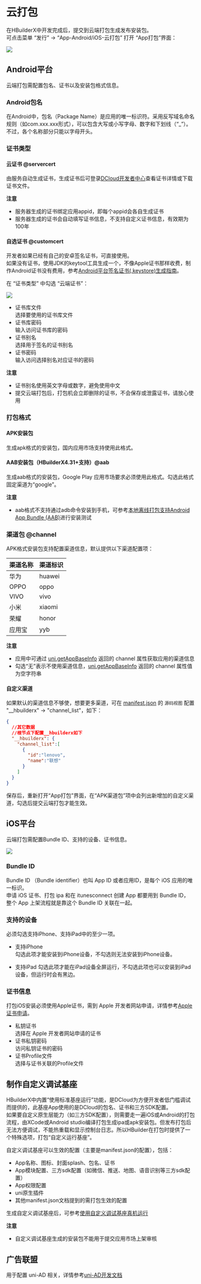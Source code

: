# 云打包  

在HBuilderX中开发完成后，提交到云端打包生成发布安装包。  
可点击菜单 “发行” -> “App-Android/iOS-云打包” 打开 “App打包”界面：  

![](https://web-ext-storage.dcloud.net.cn/doc/app/cloudpackage/package.png)

## Android平台  

云端打包需配置包名、证书以及安装包格式信息。

### Android包名  
在Android中，包名（Package Name）是应用的唯一标识符。采用反写域名命名规则（如com.xxx.xxx形式），可以包含大写或小写字母、数字和下划线（“_”）。不过，各个名称部分只能以字母开头。

### 证书类型  
#### 云证书 @servercert  
由服务自动生成证书，生成证书后可登录[DCloud开发者中心](https://dev.dcloud.net.cn/)查看证书详情或下载证书文件。  

**注意**  
- 服务器生成的证书绑定应用appid，即每个appid会各自生成证书
- 服务器生成的证书会自动填写证书信息，不支持自定义证书信息，有效期为100年

#### 自选证书 @customcert  
开发者如果已经有自己的安卓签名证书，可直接使用。  
如果没有证书，使用JDK的keytool工具生成一个，不像Apple证书那样收费，制作Android证书没有费用，参考[Android平台签名证书(.keystore)生成指南](https://ask.dcloud.net.cn/article/35777)。  

在 “证书类型” 中勾选 “云端证书”：  

![](https://web-ext-storage.dcloud.net.cn/doc/app/cloudpackage/package-android.png)

- 证书库文件  
	选择要使用的证书库文件  
- 证书库密码  
	输入访问证书库的密码  
- 证书别名  
	选择用于签名的证书别名  
- 证书密码  
	输入访问选择别名对应证书的密码  

**注意**  
- 证书别名使用英文字母或数字，避免使用中文  
- 提交云端打包后，打包机会立即删除的证书，不会保存或泄露证书，请放心使用  

### 打包格式  

#### APK安装包  
生成apk格式的安装包，国内应用市场支持使用此格式。

#### AAB安装包（HBuilderX4.31+支持）@aab  
生成aab格式的安装包，Google Play 应用市场要求必须使用此格式。勾选此格式固定渠道为“google”。  

**注意**  
- aab格式不支持通过adb命令安装到手机，可参考[本地离线打包支持Android App Bundle (AAB)](https://ask.dcloud.net.cn/article/39052#install)进行安装测试  

### 渠道包 @channel  
APK格式安装包支持配置渠道信息，默认提供以下渠道配置项：

| 渠道名称     | 渠道标识 |
| ------------ | -------- |
| 华为   |  huawei   |
| OPPO   |  oppo     |
| VIVO   |  vivo     |
| 小米   |  xiaomi   |
| 荣耀   |  honor    |
| 应用宝 |  yyb      |

**注意**
- 应用中可通过 [uni.getAppBaseInfo](../api/get-app-base-info.md#getappbaseinfo) 返回的 channel 属性获取应用的渠道信息  
- 勾选“无”表示不使用渠道信息，[uni.getAppBaseInfo](../api/get-app-base-info.md#getappbaseinfo) 返回的 channel 属性值为空字符串  

#### 自定义渠道  
如果默认的渠道信息不够使，想要更多渠道，可在 [manifest.json](../collocation/manifest.md) 的 `源码视图` 配置 "__hbuilderx" -> "channel_list"，如下：
```json
{
  //其它数据
  //根节点下配置__hbuilderx如下
  "__hbuilderx": {
    "channel_list":[
      {
        "id":"lenovo",
        "name":"联想"
      }
    ]
  }
}
```

保存后，重新打开“App打包”界面，在“APK渠道包”项中会列出新增加的自定义渠道，勾选后提交云端打包才能生效。

## iOS平台  

云端打包需配置Bundle ID、支持的设备、证书信息。

![](https://web-ext-storage.dcloud.net.cn/doc/app/cloudpackage/package-ios.png)

### Bundle ID  
Bundle ID （Bundle identifier）也叫 App ID 或者应用ID，是每个 iOS 应用的唯一标识。  
申请 iOS 证书、打包 ipa 和在 itunesconnect 创建 App 都要用到 Bundle ID， 整个 App 上架流程就是靠这个 Bundle ID 关联在一起。

### 支持的设备  

必须勾选支持iPhone、支持iPad中的至少一项。  

- 支持iPhone  
	勾选此项才能安装到iPhone设备，不勾选则无法安装到iPhone设备。  

- 支持iPad
	勾选此项才能在iPad设备全屏运行，不勾选此项也可以安装到iPad设备，但运行时会有黑边。  

### 证书信息  

打包iOS安装必须使用Apple证书，需到 Apple 开发者网站申请，详情参考[Apple证书申请](https://ask.dcloud.net.cn/article/152)。  

- 私钥证书  
	选择在 Apple 开发者网站申请的证书  
- 证书私钥密码  
	访问私钥证书的密码  
- 证书Profile文件  
	选择与证书关联的Profile文件  

## 制作自定义调试基座  

HBuilderX中内置“使用标准基座运行”功能，是DCloud为方便开发者低门槛调试而提供的，此基座App使用的是DCloud的包名、证书和三方SDK配置。  
如果要自定义原生层能力（如三方SDK配置），则需要走一遍iOS或Android的打包流程，由XCode或Android studio编译打包生成ipa或apk安装包。但发布打包后无法方便调试，不能热重载和显示控制台日志。所以HBuilder在打包时提供了一个特殊选项，打包“自定义运行基座”。  

自定义调试基座可以生效的配置（主要是manifest.json的配置），包括：
- App名称、图标、封面splash、包名、证书
- App模块配置、三方sdk配置（如微信、推送、地图、语音识别等三方sdk配置）
- App权限配置
- uni原生插件
- 其他manifest.json文档提到的需打包生效的配置

生成自定义调试基座后，可参考[使用自定义调试基座真机运行](https://uniapp.dcloud.net.cn/tutorial/run/run-app.html#customplayground)  

**注意**  
- 自定义调试基座生成的安装包不能用于提交应用市场上架审核  

## 广告联盟  
用于配置 uni-AD 相关，详情参考[uni-AD开发文档](https://uniapp.dcloud.net.cn/uni-ad/intro.html)  

